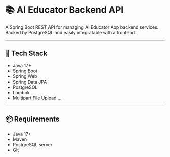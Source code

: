 # 📚 AI Educator Backend API

A Spring Boot REST API for managing AI Educator App backend services. Backed by PostgreSQL and easily integratable with a frontend.

---

## 🚀 Tech Stack

- Java 17+
- Spring Boot
- Spring Web
- Spring Data JPA
- PostgreSQL
- Lombok
- Multipart File Upload
...

---

## 📦 Requirements

- Java 17+
- Maven
- PostgreSQL server
- Git

